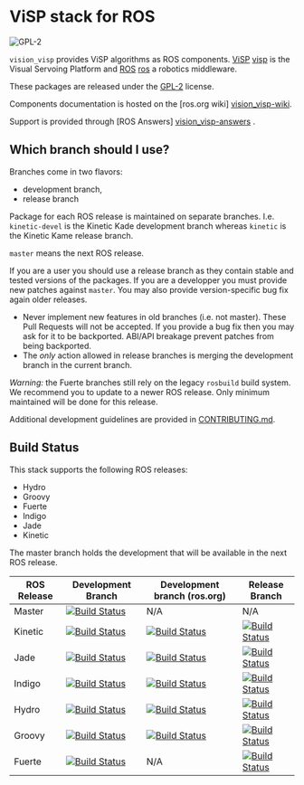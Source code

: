 ViSP stack for ROS
==================

![GPL-2](https://www.gnu.org/graphics/gplv3-127x51.png)

`vision_visp` provides ViSP algorithms as ROS components. [ViSP]
[visp] is the Visual Servoing Platform and [ROS] [ros] a robotics
middleware.

These packages are released under the [GPL-2](COPYING) license.


Components documentation is hosted on the [ros.org wiki] [vision_visp-wiki].

Support is provided through [ROS Answers] [vision_visp-answers] .


Which branch should I use?
--------------------------

Branches come in two flavors:

 * development branch,
 * release branch

Package for each ROS release is maintained on separate
branches. I.e. `kinetic-devel` is the Kinetic Kade development branch whereas
`kinetic` is the Kinetic Kame release branch.

`master` means the next ROS release.

If you are a user you should use a release branch as they contain
stable and tested versions of the packages. If you are a developper
you must provide new patches against `master`. You may also provide
version-specific bug fix again older releases.


 - Never implement new features in old branches (i.e. not
   master). These Pull Requests will not be accepted. If you provide a
   bug fix then you may ask for it to be backported. ABI/API breakage
   prevent patches from being backported.
 - The *only* action allowed in release branches is merging the
   development branch in the current branch.


*Warning:* the Fuerte branches still rely on the legacy `rosbuild`
 build system. We recommend you to update to a newer ROS release. Only
 minimum maintained will be done for this release.


Additional development guidelines are provided in
[CONTRIBUTING.md](CONTRIBUTING.md).



Build Status
------------

This stack supports the following ROS releases:

 * Hydro
 * Groovy
 * Fuerte
 * Indigo
 * Jade
 * Kinetic

The master branch holds the development that will be available in the
next ROS release.


| ROS Release   | Development Branch           | Development branch (ros.org) | Release Branch |
| ------------- | ---------------------------- | ---------------------------- | -------------- |
| Master        | [![Build Status](https://travis-ci.org/lagadic/vision_visp.png?branch=master)](https://travis-ci.org/lagadic/vision_visp) | N/A | N/A |
| Kinetic       | [![Build Status](https://travis-ci.org/lagadic/vision_visp.png?branch=kinetic-devel)](https://travis-ci.org/lagadic/vision_visp) | [![Build Status](http://jenkins.ros.org/buildStatus/icon?job=devel-kinetic-vision_visp)](http://jenkins.ros.org/job/devel-kinetic-vision_visp/) | [![Build Status](https://travis-ci.org/lagadic/vision_visp.png?branch=kinetic)](https://travis-ci.org/lagadic/vision_visp) |
| Jade          | [![Build Status](https://travis-ci.org/lagadic/vision_visp.png?branch=jade-devel)](https://travis-ci.org/lagadic/vision_visp) | [![Build Status](http://jenkins.ros.org/buildStatus/icon?job=devel-jade-vision_visp)](http://jenkins.ros.org/job/devel-jade-vision_visp/) | [![Build Status](https://travis-ci.org/lagadic/vision_visp.png?branch=jade)](https://travis-ci.org/lagadic/vision_visp) |
| Indigo         | [![Build Status](https://travis-ci.org/lagadic/vision_visp.png?branch=indigo-devel)](https://travis-ci.org/lagadic/vision_visp) | [![Build Status](http://jenkins.ros.org/buildStatus/icon?job=devel-indigo-vision_visp)](http://jenkins.ros.org/job/devel-indigo-vision_visp/) | [![Build Status](https://travis-ci.org/lagadic/vision_visp.png?branch=indigo)](https://travis-ci.org/lagadic/vision_visp) |
| Hydro         | [![Build Status](https://travis-ci.org/lagadic/vision_visp.png?branch=hydro-devel)](https://travis-ci.org/lagadic/vision_visp) | [![Build Status](http://jenkins.ros.org/buildStatus/icon?job=devel-hydro-vision_visp)](http://jenkins.ros.org/job/devel-hydro-vision_visp/) | [![Build Status](https://travis-ci.org/lagadic/vision_visp.png?branch=hydro)](https://travis-ci.org/lagadic/vision_visp) |
| Groovy         | [![Build Status](https://travis-ci.org/lagadic/vision_visp.png?branch=groovy-devel)](https://travis-ci.org/lagadic/vision_visp) | [![Build Status](http://jenkins.ros.org/buildStatus/icon?job=devel-groovy-vision_visp)](http://jenkins.ros.org/job/devel-groovy-vision_visp/) | [![Build Status](https://travis-ci.org/lagadic/vision_visp.png?branch=groovy)](https://travis-ci.org/lagadic/vision_visp) |
| Fuerte         | [![Build Status](https://travis-ci.org/lagadic/vision_visp.png?branch=fuerte-devel)](https://travis-ci.org/lagadic/vision_visp) | N/A | [![Build Status](https://travis-ci.org/lagadic/vision_visp.png?branch=fuerte)](https://travis-ci.org/lagadic/vision_visp) |



[visp]: http://www.irisa.fr/lagadic/visp/visp.html
[ros]: http://www.ros.org
[vision_visp-wiki]: http://wiki.ros.org/vision_visp
[vision_visp-answers]: http://answers.ros.org/questions/scope:all/sort:activity-desc/tags:vision_visp/page:1/
